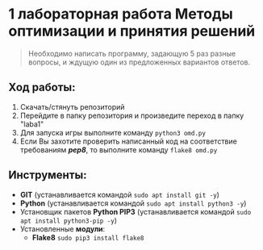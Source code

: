 # 1 лабораторная работа Методы оптимизации и принятия решений

> Необходимо написать программу, задающую 5 раз разные вопросы, и ждущую один из предложенных вариантов ответов.

## Ход работы:
1. Скачать/стянуть репозиторий
1. Перейдите в папку репозитория и произведите переход в папку "laba1"
1. Для запуска игры выполните команду `python3 omd.py`
1. Если Вы захотите проверить написанный код на соответствие требованиям ***pep8***, то выполните команду `flake8 omd.py`

## Инструменты:
- **GIT** (устанавливается командой `sudo apt install git -y`)
- **Python** (устанавливается командой `sudo apt install python3 -y`)
- Установщик пакетов **Python PIP3** (устанавливается командой `sudo apt install python3-pip -y`)
- Установленные **модули**:
	+ **Flake8** `sudo pip3 install flake8`
